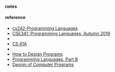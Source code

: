 
#### notes  


#### reference 
* [cs242-Programming Languages](https://cs242.stanford.edu/f19/) 
* [CSE341: Programming Languages, Autumn 2019](https://courses.cs.washington.edu/courses/cse341/19au/#all)
* 
* [CS 61A](https://inst.eecs.berkeley.edu/~cs61a/fa18/)
* 
* [How to Design Programs](http://www.ccs.neu.edu/home/matthias/HtDP2e/)
* [Programming Languages, Part B](https://www.coursera.org/learn/programming-languages)
* [Design of Computer Programs](https://www.udacity.com/wiki/cs212#!#additional-reading)

